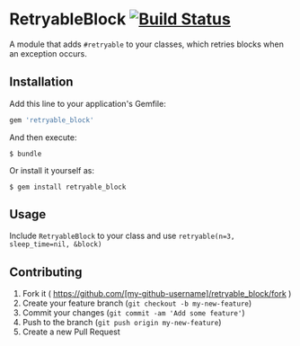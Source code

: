 # RetryableBlock [![Build Status](https://travis-ci.org/s12chung/retryable_block.svg?branch=master)](https://travis-ci.org/s12chung/retryable_block)

A module that adds `#retryable` to your classes, which retries blocks when an exception occurs.

## Installation

Add this line to your application's Gemfile:

```ruby
gem 'retryable_block'
```

And then execute:

    $ bundle

Or install it yourself as:

    $ gem install retryable_block

## Usage

Include `RetryableBlock` to your class and use `retryable(n=3, sleep_time=nil, &block)`

## Contributing

1. Fork it ( https://github.com/[my-github-username]/retryable_block/fork )
2. Create your feature branch (`git checkout -b my-new-feature`)
3. Commit your changes (`git commit -am 'Add some feature'`)
4. Push to the branch (`git push origin my-new-feature`)
5. Create a new Pull Request
